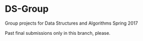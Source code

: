 # DS-Group
Group projects for Data Structures and Algorithms Spring 2017

Past final submissions only in this branch, please.
